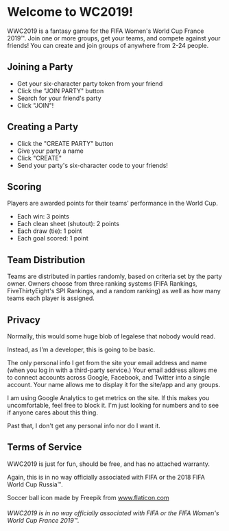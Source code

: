 # Welcome to WC2019!

WWC2019 is a fantasy game for the FIFA Women's World Cup France 2019™.
Join one or more groups, get your teams, and compete against your friends!
You can create and join groups of anywhere from 2-24 people.

## Joining a Party
* Get your six-character party token from your friend
* Click the "JOIN PARTY" button
* Search for your friend's party
* Click "JOIN"!

## Creating a Party
* Click the "CREATE PARTY" button
* Give your party a name
* Click "CREATE"
* Send your party's six-character code to your friends!

## Scoring
Players are awarded points for their teams' performance in the World Cup.
* Each win: 3 points
* Each clean sheet (shutout): 2 points
* Each draw (tie): 1 point
* Each goal scored: 1 point

## Team Distribution
Teams are distributed in parties randomly, based on criteria set by the party owner.  Owners choose from three ranking systems (FIFA Rankings, FiveThirtyEight's SPI Rankings, and a random ranking) as well as how many teams each player is assigned.

## Privacy
Normally, this would some huge blob of legalese that nobody would read.

Instead, as I'm a developer, this is going to be basic.

The only personal info I get from the site your email address and name (when you log in with a third-party service.)
Your email address allows me to connect accounts across Google, Facebook, and Twitter into a single account.
Your name allows me to display it for the site/app and any groups.

I am using Google Analytics to get metrics on the site.  If this makes you uncomfortable, feel free to block it.
I'm just looking for numbers and to see if anyone cares about this thing.

Past that, I don't get any personal info nor do I want it.

## Terms of Service
WWC2019 is just for fun, should be free, and has no attached warranty.

Again, this is in no way officially associated with FIFA or the 2018 FIFA World Cup Russia™.

Soccer ball icon made by Freepik from www.flaticon.com

###### WWC2019 is in no way officially associated with FIFA or the FIFA Women's World Cup France 2019™.
